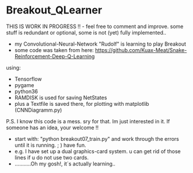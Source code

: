# Breakout_QLearner
THIS IS WORK IN PROGRESS !! - feel free to comment and improve. some stuff is redundant or optional, some is not (yet) fully implemented..


- my Convolutional-Neural-Network "Rudolf" is learning to play Breakout
- some code was taken from here: https://github.com/Kuax-Meat/Snake-Reinforcement-Deep-Q-Learning

using:
- Tensorflow
- pygame
- python36
- RAMDISK is used for saving NetStates 
- plus a Textfile is saved there, for plotting with matplotlib (CNNDiagramm.py)


P.S. I know this code is a mess. sry for that. Im just interested in it.
     If someone has an idea, your welcome !!

- start with: "python breakout07_train.py" and work through the errors until it is running. ; ) have fun.
- e.g. I have set up a dual graphics-card system. u can get rid of those lines if u do not use two cards.
- ...........Oh my gosh!, it´s actually learning..


